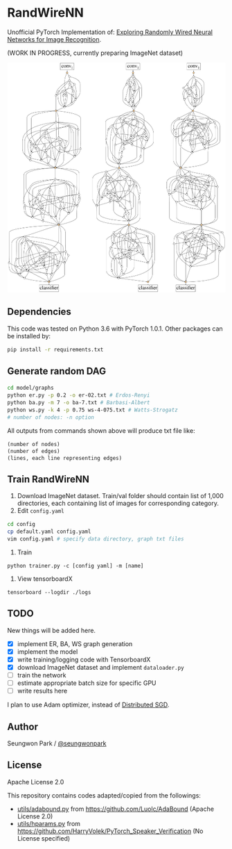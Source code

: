 # RandWireNN
Unofficial PyTorch Implementation of:
[Exploring Randomly Wired Neural Networks for Image Recognition](https://arxiv.org/abs/1904.01569).

(WORK IN PROGRESS, currently preparing ImageNet dataset)

![](./assets/teaser.png)

## Dependencies

This code was tested on Python 3.6 with PyTorch 1.0.1. Other packages can be installed by:
```bash
pip install -r requirements.txt
```

## Generate random DAG

```bash
cd model/graphs
python er.py -p 0.2 -o er-02.txt # Erdos-Renyi
python ba.py -m 7 -o ba-7.txt # Barbasi-Albert
python ws.py -k 4 -p 0.75 ws-4-075.txt # Watts-Strogatz
# number of nodes: -n option
```

All outputs from commands shown above will produce txt file like:
```
(number of nodes)
(number of edges)
(lines, each line representing edges)
```

## Train RandWireNN

1. Download ImageNet dataset. Train/val folder should contain list of 1,000 directories, each containing list of images for corresponding category.
1. Edit `config.yaml`
  ```bash
  cd config
  cp default.yaml config.yaml
  vim config.yaml # specify data directory, graph txt files
  ```
1. Train
  ```
  python trainer.py -c [config yaml] -m [name]
  ```
1. View tensorboardX
  ```
  tensorboard --logdir ./logs
  ```

## TODO

New things will be added here.

- [x] implement ER, BA, WS graph generation
- [x] implement the model
- [x] write training/logging code with TensorboardX
- [x] download ImageNet dataset and implement `dataloader.py`
- [ ] train the network
- [ ] estimate appropriate batch size for specific GPU
- [ ] write results here

I plan to use Adam optimizer, instead of [Distributed SGD](https://arxiv.org/abs/1706.02677).

## Author

Seungwon Park / [@seungwonpark](http://swpark.me)

## License

Apache License 2.0

This repository contains codes adapted/copied from the followings:
- [utils/adabound.py](./utils/adabound.py) from https://github.com/Luolc/AdaBound (Apache License 2.0)
- [utils/hparams.py](./utils/hparams.py) from https://github.com/HarryVolek/PyTorch_Speaker_Verification (No License specified)
